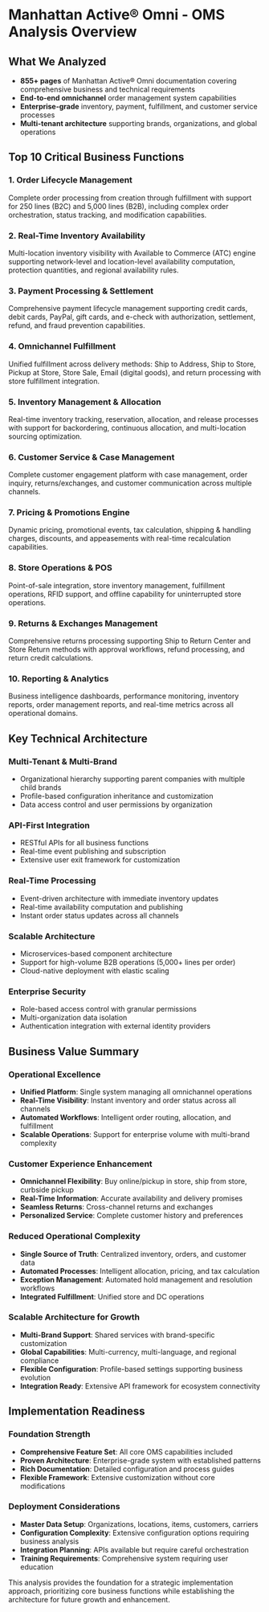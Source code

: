 # Manhattan Active® Omni - OMS Analysis Overview

## What We Analyzed
- **855+ pages** of Manhattan Active® Omni documentation covering comprehensive business and technical requirements
- **End-to-end omnichannel** order management system capabilities
- **Enterprise-grade** inventory, payment, fulfillment, and customer service processes
- **Multi-tenant architecture** supporting brands, organizations, and global operations

## Top 10 Critical Business Functions

### 1. **Order Lifecycle Management**
Complete order processing from creation through fulfillment with support for 250 lines (B2C) and 5,000 lines (B2B), including complex order orchestration, status tracking, and modification capabilities.

### 2. **Real-Time Inventory Availability**
Multi-location inventory visibility with Available to Commerce (ATC) engine supporting network-level and location-level availability computation, protection quantities, and regional availability rules.

### 3. **Payment Processing & Settlement**
Comprehensive payment lifecycle management supporting credit cards, debit cards, PayPal, gift cards, and e-check with authorization, settlement, refund, and fraud prevention capabilities.

### 4. **Omnichannel Fulfillment**
Unified fulfillment across delivery methods: Ship to Address, Ship to Store, Pickup at Store, Store Sale, Email (digital goods), and return processing with store fulfillment integration.

### 5. **Inventory Management & Allocation**
Real-time inventory tracking, reservation, allocation, and release processes with support for backordering, continuous allocation, and multi-location sourcing optimization.

### 6. **Customer Service & Case Management**
Complete customer engagement platform with case management, order inquiry, returns/exchanges, and customer communication across multiple channels.

### 7. **Pricing & Promotions Engine**
Dynamic pricing, promotional events, tax calculation, shipping & handling charges, discounts, and appeasements with real-time recalculation capabilities.

### 8. **Store Operations & POS**
Point-of-sale integration, store inventory management, fulfillment operations, RFID support, and offline capability for uninterrupted store operations.

### 9. **Returns & Exchanges Management**  
Comprehensive returns processing supporting Ship to Return Center and Store Return methods with approval workflows, refund processing, and return credit calculations.

### 10. **Reporting & Analytics**
Business intelligence dashboards, performance monitoring, inventory reports, order management reports, and real-time metrics across all operational domains.

## Key Technical Architecture

### **Multi-Tenant & Multi-Brand**
- Organizational hierarchy supporting parent companies with multiple child brands
- Profile-based configuration inheritance and customization
- Data access control and user permissions by organization

### **API-First Integration**
- RESTful APIs for all business functions
- Real-time event publishing and subscription
- Extensive user exit framework for customization

### **Real-Time Processing**
- Event-driven architecture with immediate inventory updates
- Real-time availability computation and publishing
- Instant order status updates across all channels

### **Scalable Architecture**
- Microservices-based component architecture  
- Support for high-volume B2B operations (5,000+ lines per order)
- Cloud-native deployment with elastic scaling

### **Enterprise Security**
- Role-based access control with granular permissions
- Multi-organization data isolation
- Authentication integration with external identity providers

## Business Value Summary

### **Operational Excellence**
- **Unified Platform**: Single system managing all omnichannel operations
- **Real-Time Visibility**: Instant inventory and order status across all channels
- **Automated Workflows**: Intelligent order routing, allocation, and fulfillment
- **Scalable Operations**: Support for enterprise volume with multi-brand complexity

### **Customer Experience Enhancement**
- **Omnichannel Flexibility**: Buy online/pickup in store, ship from store, curbside pickup
- **Real-Time Information**: Accurate availability and delivery promises
- **Seamless Returns**: Cross-channel returns and exchanges
- **Personalized Service**: Complete customer history and preferences

### **Reduced Operational Complexity**
- **Single Source of Truth**: Centralized inventory, orders, and customer data  
- **Automated Processes**: Intelligent allocation, pricing, and tax calculation
- **Exception Management**: Automated hold management and resolution workflows
- **Integrated Fulfillment**: Unified store and DC operations

### **Scalable Architecture for Growth**
- **Multi-Brand Support**: Shared services with brand-specific customization
- **Global Capabilities**: Multi-currency, multi-language, and regional compliance  
- **Flexible Configuration**: Profile-based settings supporting business evolution
- **Integration Ready**: Extensive API framework for ecosystem connectivity

## Implementation Readiness

### **Foundation Strength**
- **Comprehensive Feature Set**: All core OMS capabilities included
- **Proven Architecture**: Enterprise-grade system with established patterns
- **Rich Documentation**: Detailed configuration and process guides
- **Flexible Framework**: Extensive customization without core modifications

### **Deployment Considerations**
- **Master Data Setup**: Organizations, locations, items, customers, carriers
- **Configuration Complexity**: Extensive configuration options requiring business analysis
- **Integration Planning**: APIs available but require careful orchestration
- **Training Requirements**: Comprehensive system requiring user education

This analysis provides the foundation for a strategic implementation approach, prioritizing core business functions while establishing the architecture for future growth and enhancement.